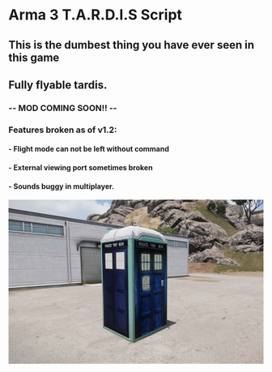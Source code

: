 # Arma 3 T.A.R.D.I.S Script

## This is the dumbest thing you have ever seen in this game
## Fully flyable tardis.

### -- MOD COMING SOON!! --

### Features broken as of v1.2:
#### - Flight mode can not be left without command
#### - External viewing port sometimes broken
#### - Sounds buggy in multiplayer.

![Tardis](https://github.com/BlackHat0001/tardis/blob/master/pictures/image_2021-09-20_180521.png)

